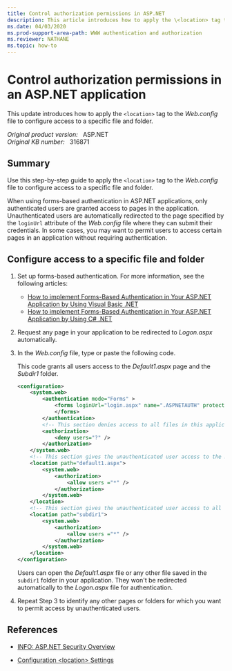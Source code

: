 ```yaml
---
title: Control authorization permissions in ASP.NET
description: This article introduces how to apply the \<location> tag to the Web.config file to configure access to a specific file and folder.
ms.date: 04/03/2020
ms.prod-support-area-path: WWW authentication and authorization
ms.reviewer: NATHANE
ms.topic: how-to
---
```

# Control authorization permissions in an ASP.NET application  

This update introduces how to apply the `<location>` tag to the *Web.config* file to configure access to a specific file and folder.

_Original product version:_ &nbsp; ASP.NET  
_Original KB number:_ &nbsp; 316871

## Summary

Use this step-by-step guide to apply the `<location>` tag to the *Web.config* file to configure access to a specific file and folder.

When using forms-based authentication in ASP.NET applications, only authenticated users are granted access to pages in the application. Unauthenticated users are automatically redirected to the page specified by the `loginUrl` attribute of the *Web.config* file where they can submit their credentials. In some cases, you may want to permit users to access certain pages in an application without requiring authentication.

## Configure access to a specific file and folder

1. Set up forms-based authentication. For more information, see the following articles:

    - [How to implement Forms-Based Authentication in Your ASP.NET Application by Using Visual Basic .NET](https://support.microsoft.com/help/308157)
    - [How to implement Forms-Based Authentication in Your ASP.NET Application by Using C# .NET](https://support.microsoft.com/help/301240)

2. Request any page in your application to be redirected to *Logon.aspx* automatically.
3. In the *Web.config* file, type or paste the following code.

    This code grants all users access to the *Default1.aspx* page and the *Subdir1* folder.

    ```xml
    <configuration>
        <system.web>
            <authentication mode="Forms" >
                <forms loginUrl="login.aspx" name=".ASPNETAUTH" protection="None" path="/" timeout="20" >
                </forms>
            </authentication>
            <!-- This section denies access to all files in this application except for those that you have not explicitly specified by using another setting. -->
            <authorization>
                <deny users="?" />
            </authorization>
        </system.web>
        <!-- This section gives the unauthenticated user access to the Default1.aspx page only. It is located in the same folder as this configuration file. -->
        <location path="default1.aspx">
            <system.web>
                <authorization>
                    <allow users ="*" />
                </authorization>
            </system.web>
        </location>
        <!-- This section gives the unauthenticated user access to all of the files that are stored in the Subdir1 folder. -->
        <location path="subdir1">
            <system.web>
                <authorization>
                    <allow users ="*" />
                </authorization>
            </system.web>
        </location>
    </configuration>
    ```

    Users can open the *Default1.aspx* file or any other file saved in the `subdir1` folder in your application. They won't be redirected automatically to the *Logon.aspx* file for authentication.
4. Repeat Step 3 to identify any other pages or folders for which you want to permit access by unauthenticated users.

## References

- [INFO: ASP.NET Security Overview](https://support.microsoft.com/help/306590)

- [Configuration \<location> Settings](/previous-versions/dotnet/netframework-1.1/6hbkh9s7(v=vs.71))

